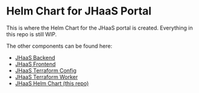 # Helm Chart for JHaaS Portal

This is where the Helm Chart for the JHaaS portal is created. Everything in this repo is still WIP.

The other components can be found here:

- [JHaaS Backend](https://git.computational.bio.uni-giessen.de/it/jhaas-backend)
- [JHaaS Frontend](https://git.computational.bio.uni-giessen.de/it/jhaas-frontend)
- [JHaaS Terraform Config](https://git.computational.bio.uni-giessen.de/it/jhaas)
- [JHaaS Terraform Worker](https://git.computational.bio.uni-giessen.de/it/jhaas-tf-worker)
- [JHaaS Helm Chart (this repo)](https://git.computational.bio.uni-giessen.de/it/jhaas-ops)
